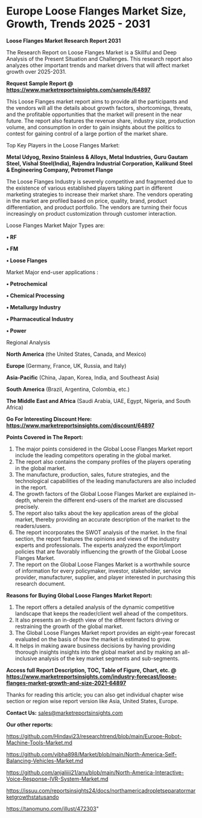 # Europe Loose Flanges Market Size, Growth, Trends 2025 - 2031

<strong>Loose Flanges Market Research Report 2031</strong>

The Research Report on Loose Flanges Market is a Skillful and Deep Analysis of the Present Situation and Challenges. This research report also analyzes other important trends and market drivers that will affect market growth over 2025-2031.

<strong>Request Sample Report @ <a href=https://www.marketreportsinsights.com/sample/64897>https://www.marketreportsinsights.com/sample/64897</a></strong>

This Loose Flanges market report aims to provide all the participants and the vendors will all the details about growth factors, shortcomings, threats, and the profitable opportunities that the market will present in the near future. The report also features the revenue share, industry size, production volume, and consumption in order to gain insights about the politics to contest for gaining control of a large portion of the market share.

Top Key Players in the Loose Flanges Market:

<strong>Metal Udyog, Rexino Stainless & Alloys, Metal Industries, Guru Gautam Steel, Vishal Steel(India), Rajendra Industrial Corporation, Kalikund Steel & Engineering Company, Petromet Flange</strong>

The Loose Flanges Industry is severely competitive and fragmented due to the existence of various established players taking part in different marketing strategies to increase their market share. The vendors operating in the market are profiled based on price, quality, brand, product differentiation, and product portfolio. The vendors are turning their focus increasingly on product customization through customer interaction.

Loose Flanges Market Major Types are:

<strong>• RF

• FM

• Loose Flanges</strong>

Market Major end-user applications :

<strong>• Petrochemical

• Chemical Processing

• Metallurgy Industry

• Pharmaceutical Industry

• Power</strong>

Regional Analysis

</u><strong><b>North America</b></strong> (the United States, Canada, and Mexico)

<strong><b>Europe </b></strong>(Germany, France, UK, Russia, and Italy)

<strong><b>Asia-Pacific</b></strong> (China, Japan, Korea, India, and Southeast Asia)

<strong><b>South America</b></strong> (Brazil, Argentina, Colombia, etc.)

<strong><b>The Middle East and Africa</b></strong> (Saudi Arabia, UAE, Egypt, Nigeria, and South Africa)

<strong>Go For Interesting Discount Here: <a href=https://www.marketreportsinsights.com/discount/64897>https://www.marketreportsinsights.com/discount/64897</a></strong>

<strong>Points Covered in The Report:</strong>
<ol>
  <li>The major points considered in the Global Loose Flanges Market report include the leading competitors operating in the global market.</li>
  <li>The report also contains the company profiles of the players operating in the global market.</li>
  <li>The manufacture, production, sales, future strategies, and the technological capabilities of the leading manufacturers are also included in the report.</li>
  <li>The growth factors of the Global Loose Flanges Market are explained in-depth, wherein the different end-users of the market are discussed precisely.</li>
  <li>The report also talks about the key application areas of the global market, thereby providing an accurate description of the market to the readers/users.</li>
  <li>The report incorporates the SWOT analysis of the market. In the final section, the report features the opinions and views of the industry experts and professionals. The experts analyzed the export/import policies that are favorably influencing the growth of the Global Loose Flanges Market.</li>
  <li>The report on the Global Loose Flanges Market is a worthwhile source of information for every policymaker, investor, stakeholder, service provider, manufacturer, supplier, and player interested in purchasing this research document.</li>
</ol>
<strong>Reasons for Buying Global Loose Flanges Market Report:</strong>

<ol>
  <li>The report offers a detailed analysis of the dynamic competitive landscape that keeps the reader/client well ahead of the competitors.</li>
  <li>It also presents an in-depth view of the different factors driving or restraining the growth of the global market.</li>
  <li>The Global Loose Flanges Market report provides an eight-year forecast evaluated on the basis of how the market is estimated to grow.</li>
  <li>It helps in making aware business decisions by having providing thorough insights insights into the global market and by making an all-inclusive analysis of the key market segments and sub-segments.</li>
</ol>
<strong>Access full Report Description, TOC, Table of Figure, Chart, etc. @ <a href=https://www.marketreportsinsights.com/industry-forecast/loose-flanges-market-growth-and-size-2021-64897>https://www.marketreportsinsights.com/industry-forecast/loose-flanges-market-growth-and-size-2021-64897</a></strong>


Thanks for reading this article; you can also get individual chapter wise section or region wise report version like Asia, United States, Europe.

<strong>Contact Us:</strong>
sales@marketreportsinsights.com

<strong>Our other reports:</strong>

<a href=https://github.com/Hindavi23/researchtrend/blob/main/Europe-Robot-Machine-Tools-Market.md>https://github.com/Hindavi23/researchtrend/blob/main/Europe-Robot-Machine-Tools-Market.md</a>

<a href=https://github.com/vibha898/Market/blob/main/North-America-Self-Balancing-Vehicles-Market.md>https://github.com/vibha898/Market/blob/main/North-America-Self-Balancing-Vehicles-Market.md</a>

<a href=https://github.com/anjaliiii21/anu/blob/main/North-America-Interactive-Voice-Response-IVR-System-Market.md>https://github.com/anjaliiii21/anu/blob/main/North-America-Interactive-Voice-Response-IVR-System-Market.md</a>

<a href=https://issuu.com/reportsinsights24/docs/northamericadropletseparatormarketgrowthstatusando>https://issuu.com/reportsinsights24/docs/northamericadropletseparatormarketgrowthstatusando</a>

<a href=https://tanomuno.com/illust/472303>https://tanomuno.com/illust/472303</a>"
